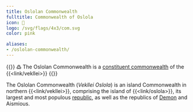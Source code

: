 ```yaml
---
title: Oslolan Commonwealth
fulltitle: Commonwealth of Oslola
icon: 🌹
logo: /svg/flags/4x3/com.svg
color: pink

aliases:
- /oslolan-commonwealth/
---
```

{{<note green >}}
߷ The Oslolan Commonwealth is a [constituent commonwealth](/constituents/) of the {{<link/vekllei>}}
{{</note>}}

The Oslolan Commonwealth (*Vekllei Oslola*) is an island Commonwealth in northern {{<link/vekllei>}}, comprising the island of {{<link/oslola>}}, its largest and most populous [republic](/republics/), as well as the republics of [Demon](/demon/) and Aismious.